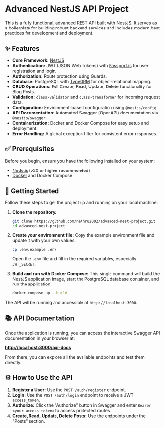 # Advanced NestJS API Project

This is a fully functional, advanced REST API built with NestJS. It serves as a boilerplate for building robust backend services and includes modern best practices for development and deployment.

## ✨ Features

- **Core Framework:** [NestJS](https://nestjs.com/)
- **Authentication:** JWT (JSON Web Tokens) with [Passport.js](http://www.passportjs.org/) for user registration and login.
- **Authorization:** Route protection using Guards.
- **Database:** PostgreSQL with [TypeORM](https://typeorm.io/) for object-relational mapping.
- **CRUD Operations:** Full Create, Read, Update, Delete functionality for Blog Posts.
- **Validation:** `class-validator` and `class-transformer` for incoming request data.
- **Configuration:** Environment-based configuration using `@nestjs/config`.
- **API Documentation:** Automated Swagger (OpenAPI) documentation via `@nestjs/swagger`.
- **Containerization:** Docker and Docker Compose for easy setup and deployment.
- **Error Handling:** A global exception filter for consistent error responses.

## ✅ Prerequisites

Before you begin, ensure you have the following installed on your system:
- [Node.js](https://nodejs.org/en/) (v20 or higher recommended)
- [Docker](https://www.docker.com/products/docker-desktop/) and Docker Compose

## 🚀 Getting Started

Follow these steps to get the project up and running on your local machine.

1.  **Clone the repository:**
    ```bash
    git clone https://github.com/nethru2002/advanced-nest-project.git
    cd advanced-nest-project
    ```

2.  **Create your environment file:**
    Copy the example environment file and update it with your own values.
    ```bash
    cp .env.example .env
    ```
    Open the `.env` file and fill in the required variables, especially `JWT_SECRET`.

3.  **Build and run with Docker Compose:**
    This single command will build the NestJS application image, start the PostgreSQL database container, and run the application.

    ```bash
    docker-compose up --build
    ```

The API will be running and accessible at `http://localhost:3000`.

## 📚 API Documentation

Once the application is running, you can access the interactive Swagger API documentation in your browser at:

**[http://localhost:3000/api-docs](http://localhost:3000/api-docs)**

From there, you can explore all the available endpoints and test them directly.

## ⚙️ How to Use the API

1.  **Register a User:** Use the `POST /auth/register` endpoint.
2.  **Login:** Use the `POST /auth/login` endpoint to receive a JWT `access_token`.
3.  **Authorize:** Click the "Authorize" button in Swagger and enter `Bearer <your_access_token>` to access protected routes.
4.  **Create, Read, Update, Delete Posts:** Use the endpoints under the "Posts" section.